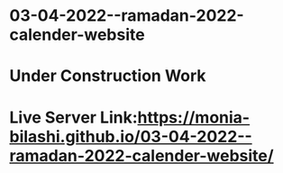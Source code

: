 # 03-04-2022--ramadan-2022-calender-website
# Under Construction Work
# Live Server Link:https://monia-bilashi.github.io/03-04-2022--ramadan-2022-calender-website/
